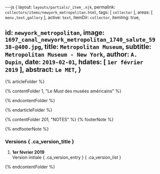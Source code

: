 ---js
{
layout:    `layouts/partials/_item_.njk`,
permalink: `collectors/items/newyork_metropolitan.html`,
tags:      [ `collector` ],
areas:     [ `menu` ,`text` ,`gallery` ],
active:    `text`,
itemDir:   `collector`,
itemImg:   true,
  
  id:        `newyork_metropolitan`,
  image:     `1697_canal_newyork_metropolitan_1740_salute_5938-@400.jpg`,
  title:     `Metropolitan Museum`,
  subtitle:  `Metropolitan Museum - New York`,
  author:    `A. Dupin`,
  date:      `2019-02-01`,
  hdates:    [ `1er février 2019` ],
  abstract:  `Le MET`,
}
---
[comment]: # (======== Article ========)

{% articleFolder %}

{% contentFolder 1, "Le <i>Must</i> des musées américains" %}

{% endcontentFolder %}

{% endarticleFolder %}

[comment]: # (======== Footnotes ========)

{% contentFolder 201, "NOTES" %}
{% footerNote %}

{% endfooterNote %}

[comment]: # (======== Historique ========)

### Versions { .ca_version_title }

1. **1er février 2019**  
  Version initiale { .ca_version_entry }
{ .ca_version_list }

{% endcontentFolder %}

